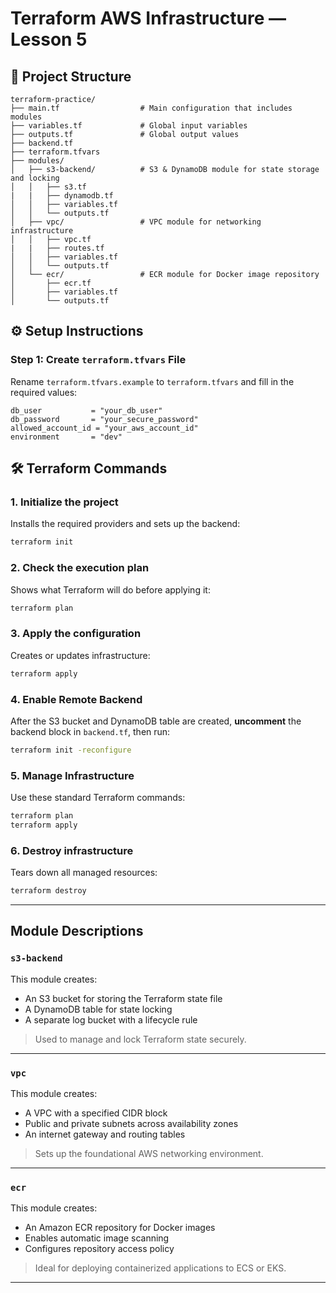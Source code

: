 # Terraform AWS Infrastructure — Lesson 5

## 📁 Project Structure

```
terraform-practice/
├── main.tf                  # Main configuration that includes modules
├── variables.tf             # Global input variables
├── outputs.tf               # Global output values
├── backend.tf
├── terraform.tfvars
├── modules/
│   ├── s3-backend/          # S3 & DynamoDB module for state storage and locking
│   │   ├── s3.tf
|   |   ├── dynamodb.tf
│   │   ├── variables.tf
│   │   └── outputs.tf
│   ├── vpc/                 # VPC module for networking infrastructure
│   │   ├── vpc.tf
|   |   ├── routes.tf
│   │   ├── variables.tf
│   │   └── outputs.tf
│   └── ecr/                 # ECR module for Docker image repository
│       ├── ecr.tf
│       ├── variables.tf
│       └── outputs.tf
```

## ⚙️ Setup Instructions

### Step 1: Create `terraform.tfvars` File

Rename `terraform.tfvars.example` to `terraform.tfvars` and fill in the required values:

```hcl
db_user           = "your_db_user"
db_password       = "your_secure_password"
allowed_account_id = "your_aws_account_id"
environment       = "dev"
```

## 🛠️ Terraform Commands

### 1. **Initialize the project**

Installs the required providers and sets up the backend:

```bash
terraform init
```

### 2. **Check the execution plan**

Shows what Terraform will do before applying it:

```bash
terraform plan
```

### 3. **Apply the configuration**

Creates or updates infrastructure:

```bash
terraform apply
```

### 4. **Enable Remote Backend**

After the S3 bucket and DynamoDB table are created, **uncomment** the backend block in `backend.tf`, then run:

```bash
terraform init -reconfigure
```

### 5. **Manage Infrastructure**

Use these standard Terraform commands:

```bash
terraform plan
terraform apply
```

### 6. **Destroy infrastructure**

Tears down all managed resources:

```bash
terraform destroy
```

---

## Module Descriptions

### `s3-backend`

This module creates:

- An S3 bucket for storing the Terraform state file
- A DynamoDB table for state locking
- A separate log bucket with a lifecycle rule

> Used to manage and lock Terraform state securely.

---

### `vpc`

This module creates:

- A VPC with a specified CIDR block
- Public and private subnets across availability zones
- An internet gateway and routing tables

> Sets up the foundational AWS networking environment.

---

### `ecr`

This module creates:

- An Amazon ECR repository for Docker images
- Enables automatic image scanning
- Configures repository access policy

> Ideal for deploying containerized applications to ECS or EKS.

---
